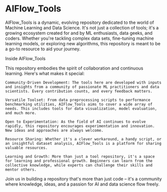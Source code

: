 # AIFlow_Tools
AIFlow_Tools is a dynamic, evolving repository dedicated to the world of Machine Learning and Data Science. 
It's not just a collection of tools; it's a growing ecosystem created for and by ML enthusiasts, data geeks, 
and coders. Whether you're tackling complex data sets, fine-tuning machine learning models, or exploring 
new algorithms, this repository is meant to be a go-to resource to aid your journey.

Inside AIFlow_Tools

This repository embodies the spirit of collaboration and continuous learning. Here's what makes it special:

    Community-Driven Development: The tools here are developed with inputs and insights from a community of passionate ML practitioners and data scientists. Every contribution counts, and every feedback matters.

    Versatile Toolset: From data preprocessing scripts to performance benchmarking utilities, AIFlow_Tools aims to cover a wide array of needs. This includes tools for data visualization, model evaluation, and much more.

    Open to Experimentation: As the field of AI continues to evolve rapidly, this repository encourages experimentation and innovation. New ideas and approaches are always welcome.

    Resource Sharing: Whether it's a clever workaround, a handy script, or an insightful dataset analysis, AIFlow_Tools is a platform for sharing valuable resources.

    Learning and Growth: More than just a tool repository, it's a space for learning and professional growth. Beginners can learn from the collective knowledge, while experts can challenge their skills and mentor others.

Join us in building a repository that's more than just code – it's a community where knowledge, ideas, and a passion for AI and data science flow freely.
